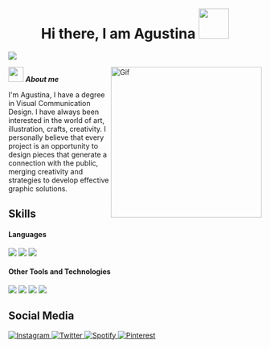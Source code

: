 <h1 align="center">Hi there, I am Agustina <img src="https://media.tenor.com/ftqs42Yna-oAAAAi/mochi-mochi-hello-white-mochi-mochi.gif" width="60px"/></h1>

![](https://komarev.com/ghpvc/?username=agusdelosantos0107&color=ff69b4&label=🍨_Nice_To_Meet_U!_You+are+my+visitor+No.)

<img align="right" width=300px alt="Gif" src="https://media.tenor.com/LLlWGmk7964AAAAM/anime-lofi.gif" />

<img src="https://media.giphy.com/media/ObNTw8Uzwy6KQ/giphy.gif" width="30px">&nbsp;***About me***

I'm Agustina, I have a degree in Visual Communication Design. I have always been interested in the world of art, illustration, crafts, creativity.
I personally believe that every project is an opportunity to design pieces that generate a connection with the public, merging creativity and strategies to develop effective graphic solutions.

## Skills

<h4> Languages </h4>
<span> 
  <img src="https://img.shields.io/badge/HTML5-E34F26?style=for-the-badge&logo=html5&logoColor=white">
  <img src="https://img.shields.io/badge/CSS3-1572B6?style=for-the-badge&logo=css3&logoColor=white">
  <img src="https://img.shields.io/badge/JavaScript-F7DF1E?style=for-the-badge&logo=javascript&logoColor=black">
 


</span>


<h4> Other Tools and Technologies </h4>
<span>
  <img src="https://img.shields.io/badge/Notion-%23000000.svg?style=for-the-badge&logo=notion&logoColor=white">
  <img src="https://img.shields.io/badge/adobe%20illustrator-%23FF9A00.svg?style=for-the-badge&logo=adobe%20illustrator&logoColor=white">
  <img src="https://img.shields.io/badge/Adobe%20InDesign-49021F?style=for-the-badge&logo=adobeindesign&logoColor=white">
  <img src="https://img.shields.io/badge/adobe%20photoshop-%2331A8FF.svg?style=for-the-badge&logo=adobe%20photoshop&logoColor=white">

  ## Social Media

  <a href= "https://www.instagram.com/xjane_doex/" target="_blank">
      <img src="https://img.shields.io/badge/Instagram-%23E4405F.svg?style=for-the-badge&logo=Instagram&logoColor=white" alt="Instagram">
  </a>
  <a href="https://x.com/ahriucrazyra" >
    <img src="https://img.shields.io/badge/X-%23000000.svg?style=for-the-badge&logo=X&logoColor=white" alt="Twitter">
  </a>
  <a href="https://open.spotify.com/user/12146083932?si=9e2c04a7442e4d5f" >
    <img src="https://img.shields.io/badge/Spotify-1ED760?style=for-the-badge&logo=spotify&logoColor=white" alt="Spotify">
  </a>
  <a href="https://cl.pinterest.com/janedoe2208/_profile/" >
    <img src="https://img.shields.io/badge/Pinterest-%23E60023.svg?style=for-the-badge&logo=Pinterest&logoColor=white" alt="Pinterest">
  </a>
